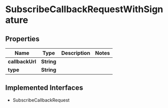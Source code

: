 

# SubscribeCallbackRequestWithSignature


## Properties

| Name | Type | Description | Notes |
|------------ | ------------- | ------------- | -------------|
|**callbackUrl** | **String** |  |  |
|**type** | **String** |  |  |


## Implemented Interfaces

* SubscribeCallbackRequest


